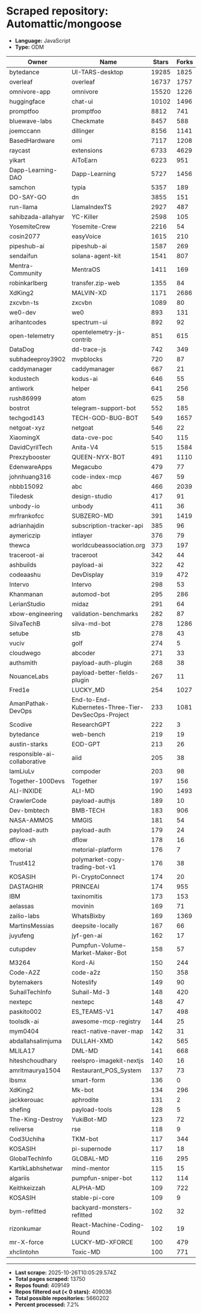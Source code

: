 # Scraped repository: Automattic/mongoose
* **Language:** JavaScript
* **Type:** ODM

| Owner | Name | Stars | Forks | URL |
|---|---|---|---|---|
| bytedance | UI-TARS-desktop | 19285 | 1825 | [link](https://github.com/bytedance/UI-TARS-desktop) |
| overleaf | overleaf | 16737 | 1757 | [link](https://github.com/overleaf/overleaf) |
| omnivore-app | omnivore | 15520 | 1226 | [link](https://github.com/omnivore-app/omnivore) |
| huggingface | chat-ui | 10102 | 1496 | [link](https://github.com/huggingface/chat-ui) |
| promptfoo | promptfoo | 8812 | 741 | [link](https://github.com/promptfoo/promptfoo) |
| bluewave-labs | Checkmate | 8457 | 588 | [link](https://github.com/bluewave-labs/Checkmate) |
| joemccann | dillinger | 8156 | 1141 | [link](https://github.com/joemccann/dillinger) |
| BasedHardware | omi | 7117 | 1208 | [link](https://github.com/BasedHardware/omi) |
| raycast | extensions | 6733 | 4629 | [link](https://github.com/raycast/extensions) |
| yikart | AiToEarn | 6223 | 951 | [link](https://github.com/yikart/AiToEarn) |
| Dapp-Learning-DAO | Dapp-Learning | 5727 | 1456 | [link](https://github.com/Dapp-Learning-DAO/Dapp-Learning) |
| samchon | typia | 5357 | 189 | [link](https://github.com/samchon/typia) |
| DO-SAY-GO | dn | 3855 | 151 | [link](https://github.com/DO-SAY-GO/dn) |
| run-llama | LlamaIndexTS | 2927 | 487 | [link](https://github.com/run-llama/LlamaIndexTS) |
| sahibzada-allahyar | YC-Killer | 2598 | 105 | [link](https://github.com/sahibzada-allahyar/YC-Killer) |
| YosemiteCrew | Yosemite-Crew | 2216 | 54 | [link](https://github.com/YosemiteCrew/Yosemite-Crew) |
| cosin2077 | easyVoice | 1615 | 210 | [link](https://github.com/cosin2077/easyVoice) |
| pipeshub-ai | pipeshub-ai | 1587 | 269 | [link](https://github.com/pipeshub-ai/pipeshub-ai) |
| sendaifun | solana-agent-kit | 1541 | 807 | [link](https://github.com/sendaifun/solana-agent-kit) |
| Mentra-Community | MentraOS | 1411 | 169 | [link](https://github.com/Mentra-Community/MentraOS) |
| robinkarlberg | transfer.zip-web | 1355 | 84 | [link](https://github.com/robinkarlberg/transfer.zip-web) |
| XdKing2 | MALVIN-XD | 1171 | 2686 | [link](https://github.com/XdKing2/MALVIN-XD) |
| zxcvbn-ts | zxcvbn | 1089 | 80 | [link](https://github.com/zxcvbn-ts/zxcvbn) |
| we0-dev | we0 | 893 | 131 | [link](https://github.com/we0-dev/we0) |
| arihantcodes | spectrum-ui | 892 | 92 | [link](https://github.com/arihantcodes/spectrum-ui) |
| open-telemetry | opentelemetry-js-contrib | 851 | 615 | [link](https://github.com/open-telemetry/opentelemetry-js-contrib) |
| DataDog | dd-trace-js | 742 | 349 | [link](https://github.com/DataDog/dd-trace-js) |
| subhadeeproy3902 | mvpblocks | 720 | 87 | [link](https://github.com/subhadeeproy3902/mvpblocks) |
| caddymanager | caddymanager | 667 | 21 | [link](https://github.com/caddymanager/caddymanager) |
| kodustech | kodus-ai | 646 | 55 | [link](https://github.com/kodustech/kodus-ai) |
| antiwork | helper | 641 | 256 | [link](https://github.com/antiwork/helper) |
| rush86999 | atom | 625 | 58 | [link](https://github.com/rush86999/atom) |
| bostrot | telegram-support-bot | 552 | 185 | [link](https://github.com/bostrot/telegram-support-bot) |
| techgod143 | TECH-GOD-BUG-BOT | 549 | 1657 | [link](https://github.com/techgod143/TECH-GOD-BUG-BOT) |
| netgoat-xyz | netgoat | 546 | 22 | [link](https://github.com/netgoat-xyz/netgoat) |
| XiaomingX | data-cve-poc | 540 | 115 | [link](https://github.com/XiaomingX/data-cve-poc) |
| DavidCyrilTech | Anita-V4 | 515 | 1584 | [link](https://github.com/DavidCyrilTech/Anita-V4) |
| Prexzybooster | QUEEN-NYX-BOT | 491 | 1110 | [link](https://github.com/Prexzybooster/QUEEN-NYX-BOT) |
| EdenwareApps | Megacubo | 479 | 77 | [link](https://github.com/EdenwareApps/Megacubo) |
| johnhuang316 | code-index-mcp | 467 | 59 | [link](https://github.com/johnhuang316/code-index-mcp) |
| nbbb15092 | abc | 466 | 2039 | [link](https://github.com/nbbb15092/abc) |
| Tiledesk | design-studio | 417 | 91 | [link](https://github.com/Tiledesk/design-studio) |
| unbody-io | unbody | 411 | 36 | [link](https://github.com/unbody-io/unbody) |
| mrfrankofcc | SUBZERO-MD | 391 | 1419 | [link](https://github.com/mrfrankofcc/SUBZERO-MD) |
| adrianhajdin | subscription-tracker-api | 385 | 96 | [link](https://github.com/adrianhajdin/subscription-tracker-api) |
| aymericzip | intlayer | 376 | 79 | [link](https://github.com/aymericzip/intlayer) |
| thewca | worldcubeassociation.org | 373 | 197 | [link](https://github.com/thewca/worldcubeassociation.org) |
| traceroot-ai | traceroot | 342 | 44 | [link](https://github.com/traceroot-ai/traceroot) |
| ashbuilds | payload-ai | 322 | 42 | [link](https://github.com/ashbuilds/payload-ai) |
| codeaashu | DevDisplay | 319 | 472 | [link](https://github.com/codeaashu/DevDisplay) |
| Intervo | Intervo | 298 | 53 | [link](https://github.com/Intervo/Intervo) |
| Khanmanan | automod-bot | 295 | 286 | [link](https://github.com/Khanmanan/automod-bot) |
| LerianStudio | midaz | 291 | 64 | [link](https://github.com/LerianStudio/midaz) |
| xbow-engineering | validation-benchmarks | 282 | 87 | [link](https://github.com/xbow-engineering/validation-benchmarks) |
| SilvaTechB | silva-md-bot | 278 | 1286 | [link](https://github.com/SilvaTechB/silva-md-bot) |
| setube | stb | 278 | 43 | [link](https://github.com/setube/stb) |
| vuciv | golf | 274 | 5 | [link](https://github.com/vuciv/golf) |
| cloudwego | abcoder | 271 | 33 | [link](https://github.com/cloudwego/abcoder) |
| authsmith | payload-auth-plugin | 268 | 38 | [link](https://github.com/authsmith/payload-auth-plugin) |
| NouanceLabs | payload-better-fields-plugin | 267 | 11 | [link](https://github.com/NouanceLabs/payload-better-fields-plugin) |
| Fred1e | LUCKY_MD | 254 | 1027 | [link](https://github.com/Fred1e/LUCKY_MD) |
| AmanPathak-DevOps | End-to-End-Kubernetes-Three-Tier-DevSecOps-Project | 233 | 1081 | [link](https://github.com/AmanPathak-DevOps/End-to-End-Kubernetes-Three-Tier-DevSecOps-Project) |
| Scodive | ResearchGPT | 222 | 3 | [link](https://github.com/Scodive/ResearchGPT) |
| bytedance | web-bench | 219 | 19 | [link](https://github.com/bytedance/web-bench) |
| austin-starks | EOD-GPT | 213 | 26 | [link](https://github.com/austin-starks/EOD-GPT) |
| responsible-ai-collaborative | aiid | 205 | 38 | [link](https://github.com/responsible-ai-collaborative/aiid) |
| IamLiuLv | compoder | 203 | 98 | [link](https://github.com/IamLiuLv/compoder) |
| Together-100Devs | Together | 197 | 156 | [link](https://github.com/Together-100Devs/Together) |
| ALI-INXIDE | ALI-MD | 190 | 1493 | [link](https://github.com/ALI-INXIDE/ALI-MD) |
| CrawlerCode | payload-authjs | 189 | 10 | [link](https://github.com/CrawlerCode/payload-authjs) |
| Dev-bmbtech | BMB-TECH | 183 | 906 | [link](https://github.com/Dev-bmbtech/BMB-TECH) |
| NASA-AMMOS | MMGIS | 181 | 54 | [link](https://github.com/NASA-AMMOS/MMGIS) |
| payload-auth | payload-auth | 179 | 24 | [link](https://github.com/payload-auth/payload-auth) |
| dflow-sh | dflow | 178 | 16 | [link](https://github.com/dflow-sh/dflow) |
| metorial | metorial-platform | 176 | 7 | [link](https://github.com/metorial/metorial-platform) |
| Trust412 | polymarket-copy-trading-bot-v1 | 176 | 38 | [link](https://github.com/Trust412/polymarket-copy-trading-bot-v1) |
| KOSASIH | Pi-CryptoConnect | 174 | 20 | [link](https://github.com/KOSASIH/Pi-CryptoConnect) |
| DASTAGHIR | PRINCEAI | 174 | 955 | [link](https://github.com/DASTAGHIR/PRINCEAI) |
| IBM | taxinomitis | 173 | 153 | [link](https://github.com/IBM/taxinomitis) |
| aelassas | movinin | 169 | 71 | [link](https://github.com/aelassas/movinin) |
| zailio-labs | WhatsBixby | 169 | 1369 | [link](https://github.com/zailio-labs/WhatsBixby) |
| MartinsMessias | deepsite-locally | 167 | 66 | [link](https://github.com/MartinsMessias/deepsite-locally) |
| juyufeng | jyf-gen-ai | 162 | 17 | [link](https://github.com/juyufeng/jyf-gen-ai) |
| cutupdev | Pumpfun-Volume-Market-Maker-Bot | 158 | 57 | [link](https://github.com/cutupdev/Pumpfun-Volume-Market-Maker-Bot) |
| M3264 | Kord-Ai | 150 | 244 | [link](https://github.com/M3264/Kord-Ai) |
| Code-A2Z | code-a2z | 150 | 358 | [link](https://github.com/Code-A2Z/code-a2z) |
| bytemakers | Noteslify | 149 | 90 | [link](https://github.com/bytemakers/Noteslify) |
| SuhailTechInfo | Suhail-Md-3 | 148 | 420 | [link](https://github.com/SuhailTechInfo/Suhail-Md-3) |
| nextepc | nextepc | 148 | 47 | [link](https://github.com/nextepc/nextepc) |
| paskito002 | ES_TEAMS-V1 | 147 | 498 | [link](https://github.com/paskito002/ES_TEAMS-V1) |
| toolsdk-ai | awesome-mcp-registry | 144 | 25 | [link](https://github.com/toolsdk-ai/awesome-mcp-registry) |
| mym0404 | react-native-naver-map | 142 | 31 | [link](https://github.com/mym0404/react-native-naver-map) |
| abdallahsalimjuma | DULLAH-XMD | 142 | 565 | [link](https://github.com/abdallahsalimjuma/DULLAH-XMD) |
| MLILA17 | DML-MD | 141 | 668 | [link](https://github.com/MLILA17/DML-MD) |
| hiteshchoudhary | reelspro-imagekit-nextjs | 140 | 16 | [link](https://github.com/hiteshchoudhary/reelspro-imagekit-nextjs) |
| amritmaurya1504 | Restaurant_POS_System | 137 | 73 | [link](https://github.com/amritmaurya1504/Restaurant_POS_System) |
| lbsmx | smart-form | 136 | 0 | [link](https://github.com/lbsmx/smart-form) |
| XdKing2 | Mk-bot | 134 | 296 | [link](https://github.com/XdKing2/Mk-bot) |
| jackkerouac | aphrodite | 131 | 2 | [link](https://github.com/jackkerouac/aphrodite) |
| shefing | payload-tools | 128 | 5 | [link](https://github.com/shefing/payload-tools) |
| The-King-Destroy | YukiBot-MD | 123 | 72 | [link](https://github.com/The-King-Destroy/YukiBot-MD) |
| reliverse | rse | 118 | 9 | [link](https://github.com/reliverse/rse) |
| Cod3Uchiha | TKM-bot | 117 | 344 | [link](https://github.com/Cod3Uchiha/TKM-bot) |
| KOSASIH | pi-supernode | 117 | 18 | [link](https://github.com/KOSASIH/pi-supernode) |
| GlobalTechInfo | GLOBAL-MD | 116 | 295 | [link](https://github.com/GlobalTechInfo/GLOBAL-MD) |
| KartikLabhshetwar | mind-mentor | 115 | 15 | [link](https://github.com/KartikLabhshetwar/mind-mentor) |
| algariis | pumpfun-sniper-bot | 112 | 114 | [link](https://github.com/algariis/pumpfun-sniper-bot) |
| Keithkeizzah | ALPHA-MD | 109 | 722 | [link](https://github.com/Keithkeizzah/ALPHA-MD) |
| KOSASIH | stable-pi-core | 109 | 9 | [link](https://github.com/KOSASIH/stable-pi-core) |
| bym-refitted | backyard-monsters-refitted | 102 | 32 | [link](https://github.com/bym-refitted/backyard-monsters-refitted) |
| rizonkumar | React-Machine-Coding-Round | 102 | 19 | [link](https://github.com/rizonkumar/React-Machine-Coding-Round) |
| mr-X-force | LUCKY-MD-XFORCE | 100 | 479 | [link](https://github.com/mr-X-force/LUCKY-MD-XFORCE) |
| xhclintohn | Toxic-MD | 100 | 771 | [link](https://github.com/xhclintohn/Toxic-MD) |

---
* **Last scrape:** 2025-10-26T10:05:29.574Z
* **Total pages scraped:** 13750
* **Repos found:** 409149
* **Repos filtered out (< 0 stars):** 409036
* **Total possible repositories:** 5660202
* **Percent processed:** 7.2%
